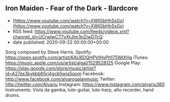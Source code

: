 ## Iron Maiden - Fear of the Dark - Bardcore
 - [https://www.youtube.com/watch?v=XWIGbHhSsGs](https://www.youtube.com/watch?v=XWIGbHhSsGs)
 - RSS feed: https://www.youtube.com/feeds/videos.xml?channel_id=UCrwIwCT7vXtJIm3nZiwD7cQ
 - date published: 2020-09-22 00:00:00+00:00

Song composed by Steve Harris.
Spotify: https://open.spotify.com/artist/6AU6DQHPVlHvPh175WIXHa
iTunes: https://music.apple.com/us/artist/algal/1529528125
Google Play: https://play.google.com/store/music/artist?id=A27ex3kykbb65ri4gcb5wja5qom
Facebook: http://www.facebook.com/alvarogalanmusic
Twitter: http://twitter.com/Alvariu
Instagram: https://www.instagram.com/alvariu360
Instruments: Viola da gamba, lute-guitar, lute-harp, alto recorder, hand drums.

